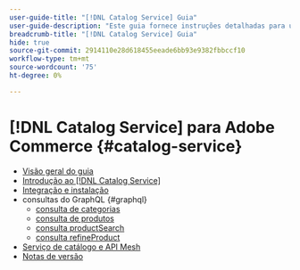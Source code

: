 ```yaml
---
user-guide-title: "[!DNL Catalog Service] Guia"
user-guide-description: "Este guia fornece instruções detalhadas para usar o [!DNL Catalog Service] para o Adobe Commerce."
breadcrumb-title: "[!DNL Catalog Service] Guia"
hide: true
source-git-commit: 2914110e28d618455eeade6bb93e9382fbbccf10
workflow-type: tm+mt
source-wordcount: '75'
ht-degree: 0%

---
```


# [!DNL Catalog Service] para Adobe Commerce {#catalog-service}

- [Visão geral do guia](guide-overview.md)
- [Introdução ao [!DNL Catalog Service]](overview.md)
- [Integração e instalação](installation.md)
- consultas do GraphQL {#graphql}
   - [consulta de categorias](https://developer.adobe.com/commerce/webapi/graphql/schema/catalog-service/queries/categories/)
   - [consulta de produtos](https://developer.adobe.com/commerce/webapi/graphql/schema/catalog-service/queries/products/)
   - [consulta productSearch](https://developer.adobe.com/commerce/webapi/graphql/schema/catalog-service/queries/product-search/)
   - [consulta refineProduct](https://developer.adobe.com/commerce/webapi/graphql/schema/catalog-service/queries/refine-product/)
- [Serviço de catálogo e API Mesh](mesh.md)
- [Notas de versão](release-notes.md)
